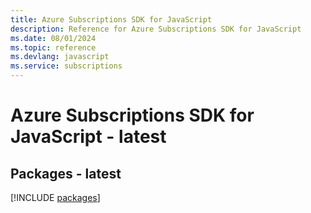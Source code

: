 ```yaml
---
title: Azure Subscriptions SDK for JavaScript
description: Reference for Azure Subscriptions SDK for JavaScript
ms.date: 08/01/2024
ms.topic: reference
ms.devlang: javascript
ms.service: subscriptions
---
```

# Azure Subscriptions SDK for JavaScript - latest
## Packages - latest
[!INCLUDE [packages](subscriptions-index.md)]